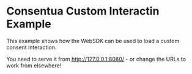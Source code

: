 # Consentua Custom Interactin Example

This example shows how the WebSDK can be used to load a custom consent interaction.

You need to serve it from http://127.0.0.1:8080/ - or change the URLs to work from elsewhere!
